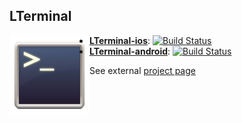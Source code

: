 ## LTerminal
<img style="float:left" src="assets/icon.png" />

* **[LTerminal-ios](https://github.com/LucidFusionLabs/LTerminal-ios)**:         [![Build Status](https://travis-ci.org/LucidFusionLabs/LTerminal-ios.svg?branch=master)](https://travis-ci.org/LucidFusionLabs/LTerminal-ios)
* **[LTerminal-android](https://github.com/LucidFusionLabs/LTerminal-android)**: [![Build Status](https://travis-ci.org/LucidFusionLabs/LTerminal-android.svg?branch=master)](https://travis-ci.org/LucidFusionLabs/LTerminal-android)

See external [project page](http://www.lucidfusionlabs.com/LTerminal)
